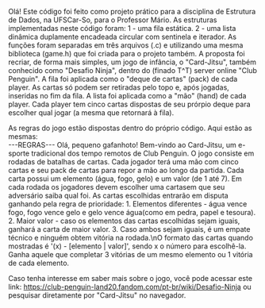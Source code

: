 Olá!
Este código foi feito como projeto prático para a disciplina de Estrutura de Dados, na UFSCar-So, para o Professor Mário.
As estruturas implementadas neste código foram:
  1 - uma fila estática.
  2 - uma lista dinâmica duplamente encadeada circular com sentinela e iterador.
As funções foram separadas em três arquivos (.c) e utilizando uma mesma biblioteca (game.h) que foi criada para o projeto também.
A proposta foi recriar, de forma mais simples, um jogo de infância, o "Card-Jitsu", também conhecido como "Desafio Ninja", dentro do (finado T^T) server online "Club Penguin".
A fila foi aplicada como o "deque de cartas" (pack) de cada player. As cartas só podem ser retiradas pelo topo e, após jogadas, inseridas no fim da fila.
A lista foi aplicada como a "mão" (hand) de cada player. Cada player tem cinco cartas dispostas de seu prórpio deque para escolher qual jogar (a mesma que retornará à fila).

As regras do jogo estão dispostas dentro do próprio código. Aqui estão as mesmas:  
  ---REGRAS---
  Olá, pequeno gafanhoto!
  Bem-vindo ao Card-Jitsu, um e-sporte tradicional dos tempo remotos de Club Penguin.
  O jogo consiste em rodadas de batalhas de cartas. Cada jogador terá uma mão com cinco cartas e seu pack de cartas para repor a mão ao longo da partida. Cada carta possui um elemento (água, fogo, gelo) e um valor (de 1 até 7). Em cada rodada os jogadores devem escolher uma cartasem que seu adversário saiba qual foi.
  As cartas escolhidas entrarão em disputa ganhando pela regra de prioridade:
    1. Elementos diferentes - água vence fogo, fogo vence gelo e gelo vence água(como em pedra, papel e tesoura).
    2. Maior valor - caso os elementos das cartas escolhidas sejam iguais, ganhará a carta de maior valor.
    3. Caso ambos sejam iguais, é um empate técnico e ninguém obtem vitória na rodada.\nO formato das cartas quando mostradas é '(x) - [elemento | valor]', sendo x o número para escolhê-la.
  Ganha aquele que completar 3 vitórias de um mesmo elemento ou 1 vitória de cada elemento.

Caso tenha interesse em saber mais sobre o jogo, você pode acessar este link: https://club-penguin-land20.fandom.com/pt-br/wiki/Desafio-Ninja ou pesquisar diretamente por "Card-Jitsu" no navegador.
  
